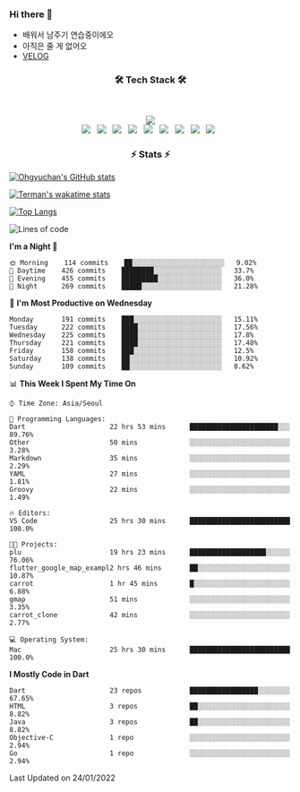 <!--
**Ohgyuchan/Ohgyuchan** is a ✨ _special_ ✨ repository because its `README.md` (this file) appears on your GitHub profile.

Here are some ideas to get you started:

- 🔭 I’m currently working on ...
- 🌱 I’m currently learning ...
- 👯 I’m looking to collaborate on ...
- 🤔 I’m looking for help with ...
- 💬 Ask me about ...
- 📫 How to reach me: ...
- 😄 Pronouns: ...
- ⚡ Fun fact: ...
-->

### Hi there 👋
  * 배워서 남주기 연습중이에오
  * 아직은 줄 게 없어오
  * [VELOG](https://velog.io/@terman)



<h3 align="center"><b>🛠 Tech Stack 🛠</b></h3>
</br>

<p align="center">
<a href="https://hits.seeyoufarm.com"><img src="https://hits.seeyoufarm.com/api/count/incr/badge.svg?url=https%3A%2F%2Fgithub.com%2FOhgyuchan&count_bg=%2379C83D&title_bg=%23555555&icon=&icon_color=%23E7E7E7&title=visitors+%F0%9F%99%8C&edge_flat=false"/></a></br>
<img src="https://img.shields.io/badge/HTML5-E34F26?style=flat-square&logo=HTML5&logoColor=white"/></a> &nbsp
<img src="https://img.shields.io/badge/CSS3-1572B6?style=flat-square&logo=CSS3&logoColor=white"/></a> &nbsp
<!-- <img src="https://img.shields.io/badge/JavaScript-F7DF1E?style=flat-square&logo=JavaScript&logoColor=white"/></a> &nbsp -->
<!-- <img src="https://img.shields.io/badge/Node.js-339933?style=flat-square&logo=Node.js&logoColor=white"/></a> &nbsp -->
<img src="https://img.shields.io/badge/Android-3DDC84?style=flat-square&logo=Android&logoColor=white"/></a> &nbsp
<img src="https://img.shields.io/badge/Flutter-02569B?style=flat-square&logo=Flutter&logoColor=white"></a> &nbsp
<img src="https://img.shields.io/badge/Dart-0175C2?style=flat-square&logo=Dart&logoColor=white"></a> &nbsp
<img src="https://img.shields.io/badge/R-0175C2?style=flat-square&logo=R&logoColor=white"></a> &nbsp
<!-- <img src="https://img.shields.io/badge/MongoDB-47A248?style=flat-square&logo=MongoDB&logoColor=white"/></a> &nbsp -->
<!-- <img src="https://img.shields.io/badge/MySQL-4479A1?style=flat-square&logo=MySQL&logoColor=white"/></a> &nbsp -->
<img src="https://img.shields.io/badge/c++-00599C?style=flat-square&logo=c%2B%2B&logoColor=white"/></a> &nbsp 
<img src="https://img.shields.io/badge/github-181717?style=flat-squar&logo=github&logoColor=white"></a> &nbsp 
<img src="https://img.shields.io/badge/linux-FCC624?style=flat-squar&logo=linux&logoColor=black"></a> &nbsp 
<!-- <img src="https://img.shields.io/badge/Amazon AWS-232F3E?style=flat-square&logo=Amazon%20AWS&logoColor=white"/></a> &nbsp </p> -->

<h3 align="center"><b>⚡️ Stats ⚡️</b></h3>


[![Ohgyuchan's GitHub stats](https://github-readme-stats.vercel.app/api?username=Ohgyuchan&count_private=true&show_icons=true&theme=buefy)](https://github.com/Ohgyuchan/github-readme-stats)

[![Terman's wakatime stats](https://github-readme-stats.vercel.app/api/wakatime?username=@TermanOh&theme=buefy)](https://github.com/anuraghazra/github-readme-stats)

[![Top Langs](https://github-readme-stats.vercel.app/api/top-langs/?username=Ohgyuchan&layout=compact&count_private=true&show_icons=true&theme=buefy)](https://github.com/Ohgyuchan/github-readme-stats)
  
<!--START_SECTION:waka-->
![Lines of code](https://img.shields.io/badge/From%20Hello%20World%20I%27ve%20Written-92786%20lines%20of%20code-blue)

**I'm a Night 🦉** 

```text
🌞 Morning    114 commits    ██░░░░░░░░░░░░░░░░░░░░░░░   9.02% 
🌆 Daytime    426 commits    ████████░░░░░░░░░░░░░░░░░   33.7% 
🌃 Evening    455 commits    █████████░░░░░░░░░░░░░░░░   36.0% 
🌙 Night      269 commits    █████░░░░░░░░░░░░░░░░░░░░   21.28%

```
📅 **I'm Most Productive on Wednesday** 

```text
Monday       191 commits    ███░░░░░░░░░░░░░░░░░░░░░░   15.11% 
Tuesday      222 commits    ████░░░░░░░░░░░░░░░░░░░░░   17.56% 
Wednesday    225 commits    ████░░░░░░░░░░░░░░░░░░░░░   17.8% 
Thursday     221 commits    ████░░░░░░░░░░░░░░░░░░░░░   17.48% 
Friday       158 commits    ███░░░░░░░░░░░░░░░░░░░░░░   12.5% 
Saturday     138 commits    ██░░░░░░░░░░░░░░░░░░░░░░░   10.92% 
Sunday       109 commits    ██░░░░░░░░░░░░░░░░░░░░░░░   8.62%

```


📊 **This Week I Spent My Time On** 

```text
⌚︎ Time Zone: Asia/Seoul

💬 Programming Languages: 
Dart                     22 hrs 53 mins      ██████████████████████░░░   89.76% 
Other                    50 mins             ░░░░░░░░░░░░░░░░░░░░░░░░░   3.28% 
Markdown                 35 mins             ░░░░░░░░░░░░░░░░░░░░░░░░░   2.29% 
YAML                     27 mins             ░░░░░░░░░░░░░░░░░░░░░░░░░   1.81% 
Groovy                   22 mins             ░░░░░░░░░░░░░░░░░░░░░░░░░   1.49%

🔥 Editors: 
VS Code                  25 hrs 30 mins      █████████████████████████   100.0%

🐱‍💻 Projects: 
plu                      19 hrs 23 mins      ███████████████████░░░░░░   76.06% 
flutter_google_map_exampl2 hrs 46 mins       ██░░░░░░░░░░░░░░░░░░░░░░░   10.87% 
carrot                   1 hr 45 mins        █░░░░░░░░░░░░░░░░░░░░░░░░   6.88% 
gmap                     51 mins             ░░░░░░░░░░░░░░░░░░░░░░░░░   3.35% 
carrot_clone             42 mins             ░░░░░░░░░░░░░░░░░░░░░░░░░   2.77%

💻 Operating System: 
Mac                      25 hrs 30 mins      █████████████████████████   100.0%

```

**I Mostly Code in Dart** 

```text
Dart                     23 repos            █████████████████░░░░░░░░   67.65% 
HTML                     3 repos             ██░░░░░░░░░░░░░░░░░░░░░░░   8.82% 
Java                     3 repos             ██░░░░░░░░░░░░░░░░░░░░░░░   8.82% 
Objective-C              1 repo              ░░░░░░░░░░░░░░░░░░░░░░░░░   2.94% 
Go                       1 repo              ░░░░░░░░░░░░░░░░░░░░░░░░░   2.94%

```



 Last Updated on 24/01/2022
<!--END_SECTION:waka-->


